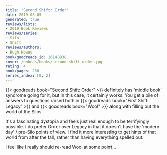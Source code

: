 ```yaml
---
title: 'Second Shift: Order'
date: 2019-08-05
generated: true
reviews/lists:
- 2019 Book Reviews
reviews/series:
- Silo
- Shift
reviews/authors:
- Hugh Howey
book/goodreads_id: 16148938
cover: /embeds/books/second-shift-order.jpg
rating: 4
book/pages: 268
series_index: [0, 2]
---
```

{{< goodreads book="Second Shift: Order" >}} definitely has 'middle book' syndrome going for it, but in this case, it certainly works. You get a pile of answers to questions raised both in {{< goodreads book="First Shift: Legacy" >}} and {{< goodreads book="Wool" >}} along with filling out the world of the Silos.  

It's a fascinating dystopia and feels just real enough to be terrifyingly possible. I do prefer Order over Legacy in that it doesn't have the 'modern day' / pre-Silo points of view. I find it more interesting to get hints of that world from after the fall, rather than having everything spelled out.  

<!--more-->

I feel like I really should re-read Wool at some point...
